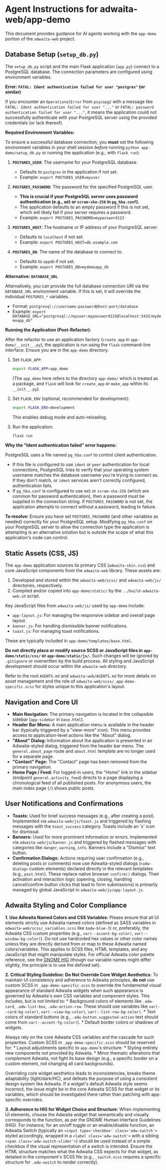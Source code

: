 # Agent Instructions for adwaita-web/app-demo

This document provides guidance for AI agents working with the `app-demo` portion of the `adwaita-web` project.

## Database Setup (`setup_db.py`)

The `setup_db.py` script and the main Flask application (`app.py`) connect to a PostgreSQL database. The connection parameters are configured using environment variables.

**Error: `FATAL: Ident authentication failed for user "postgres"` (or similar)**

If you encounter an `OperationalError` from `psycopg2` with a message like `FATAL: Ident authentication failed for user "..."` or `FATAL: password authentication failed for user "..."`, it means the application could not successfully authenticate with your PostgreSQL server using the provided credentials (or lack thereof).

**Required Environment Variables:**

To ensure a successful database connection, you **must** set the following environment variables in your shell session *before* running `python app-demo/setup_db.py` or running the application (e.g., with `flask run`):

1.  **`POSTGRES_USER`**: The username for your PostgreSQL database.
    *   Defaults to `postgres` in the application if not set.
    *   Example: `export POSTGRES_USER=myuser`

2.  **`POSTGRES_PASSWORD`**: The password for the specified PostgreSQL user.
    *   **This is crucial if your PostgreSQL server uses password authentication (e.g., `md5` or `scram-sha-256` in `pg_hba.conf`).**
    *   The application defaults to an empty password if this is not set, which will likely fail if your server requires a password.
    *   Example: `export POSTGRES_PASSWORD=mypassword123`

3.  **`POSTGRES_HOST`**: The hostname or IP address of your PostgreSQL server.
    *   Defaults to `localhost` if not set.
    *   Example: `export POSTGRES_HOST=db.example.com`

4.  **`POSTGRES_DB`**: The name of the database to connect to.
    *   Defaults to `appdb` if not set.
    *   Example: `export POSTGRES_DB=mydemoapp_db`

**Alternative: `DATABASE_URL`**

Alternatively, you can provide the full database connection URI via the `DATABASE_URL` environment variable. If this is set, it will override the individual `POSTGRES_*` variables.

*   Format: `postgresql://username:password@host:port/database`
*   Example: `export DATABASE_URL="postgresql://myuser:mypassword123@localhost:5432/mydemoapp_db"`

**Running the Application (Post-Refactor):**

After the refactor to use an application factory (`create_app` in `app-demo/__init__.py`), the application is run using the `flask` command-line interface. Ensure you are in the `app-demo` directory.

1.  Set `FLASK_APP`:
    ```bash
    export FLASK_APP=app_demo
    ```
    (The `app_demo` here refers to the directory `app-demo/` which is treated as a package, and `flask` will look for `create_app` or `make_app` within its `__init__.py`).

2.  Set `FLASK_ENV` (optional, recommended for development):
    ```bash
    export FLASK_ENV=development
    ```
    This enables debug mode and auto-reloading.

3.  Run the application:
    ```bash
    flask run
    ```

**Why the "Ident authentication failed" error happens:**

PostgreSQL uses a file named `pg_hba.conf` to control client authentication.
*   If this file is configured to use `ident` or `peer` authentication for local connections, PostgreSQL tries to verify that your operating system username matches the database username you're trying to connect as. If they don't match, or `ident` services aren't correctly configured, authentication fails.
*   If `pg_hba.conf` is configured to use `md5` or `scram-sha-256` (which are common for password authentication), then a password must be supplied in the connection string. If `POSTGRES_PASSWORD` is not set, the application attempts to connect without a password, leading to failure.

**To resolve:** Ensure you have set `POSTGRES_PASSWORD` (and other variables as needed) correctly for your PostgreSQL setup. Modifying `pg_hba.conf` on your PostgreSQL server to allow the connection type the application is attempting is an alternative solution but is outside the scope of what this application's code can control.

## Static Assets (CSS, JS)

The `app-demo` application sources its primary CSS (`adwaita-skin.css`) and core JavaScript components from the `adwaita-web` library. These assets are:
1.  Developed and stored within the `adwaita-web/scss/` and `adwaita-web/js/` directories, respectively.
2.  Compiled and/or copied into `app-demo/static/` by the `../build-adwaita-web.sh` script.

Key JavaScript files from `adwaita-web/js/` used by `app-demo` include:
*   `app-layout.js`: For managing the responsive sidebar and overall page layout.
*   `banner.js`: For handling dismissible banner notifications.
*   `toast.js`: For managing toast notifications.

These are typically included in `app-demo/templates/base.html`.

**Do not directly place or modify source SCSS or JavaScript files in `app-demo/static/css/` or `app-demo/static/js/`.** Such changes will be ignored by `.gitignore` or overwritten by the build process. All styling and JavaScript development should occur within the `adwaita-web` directory.

Refer to the root `AGENTS.md` and `adwaita-web/AGENTS.md` for more details on asset management and the role of `adwaita-web/scss/_app-demo-specific.scss` for styles unique to this application's layout.

## Navigation and Core UI

*   **Main Navigation:** The primary navigation is located in the collapsible sidebar (`app-sidebar` in `base.html`).
*   **Header Bar Menu:** A main application menu is available in the header bar (typically triggered by a "view-more" icon). This menu provides access to application-level actions like the "About" dialog.
*   **"About" Dialog:** Information about the application is presented in an Adwaita-styled dialog, triggered from the header bar menu. The `general.about_page` route and `about.html` template are no longer used for a separate page.
*   **"Contact" Page:** The "Contact" page has been removed from the primary navigation.
*   **Home Page / Feed:** For logged-in users, the "Home" link in the sidebar (endpoint `general.activity_feed`) directs to a page displaying a chronological feed of all published posts. For anonymous users, the main index page (`/`) shows public posts.

## User Notifications and Confirmations

*   **Toasts:** Used for brief success messages (e.g., after creating a post). Implemented via `adwaita-web/js/toast.js` and triggered by flashing messages with the `toast_success` category. Toasts include an 'x' icon for dismissal.
*   **Banners:** Used for more prominent information or errors. Implemented via `adwaita-web/js/banner.js` and triggered by flashed messages with categories like `danger`, `warning`, `info`. Banners include a "Dismiss" text button.
*   **Confirmation Dialogs:** Actions requiring user confirmation (e.g., deleting posts or comments) now use Adwaita-styled dialogs (`<adw-dialog>` custom elements) declared directly in the relevant templates (e.g., `post.html`). These replace native browser `confirm()` dialogs. Their activation and interaction logic (opening, closing, handling cancel/confirm button clicks that lead to form submissions) is primarily managed by global JavaScript in `adwaita-web/js/app-layout.js`.

## Adwaita Styling and Color Compliance

**1. Use Adwaita Named Colors and CSS Variables:**
Please ensure that all UI elements strictly use Adwaita named colors (defined as SASS variables in `adwaita-web/scss/_variables.scss` like `$adw-blue-3`) or, preferably, the Adwaita CSS custom properties (e.g., `var(--accent-bg-color)`, `var(--window-bg-color)`). Do not use hardcoded hex values or other color names unless they are directly derived from or map to these Adwaita named colors/variables. This applies to SCSS files, HTML templates, and any JavaScript that might manipulate styles. For official Adwaita color palette reference, see the [GNOME HIG](https://developer.gnome.org/hig/reference/palette.html) (though our variable names might differ slightly, the principle is to use the defined set).

**2. Critical Styling Guideline: Do Not Override Core Widget Aesthetics:**
To maintain UI consistency and adherence to Adwaita principles, **do not** use custom SCSS in `_app-demo-specific.scss` to override the fundamental visual appearance of standard Adwaita widgets when such appearance is governed by Adwaita's own CSS variables and component styles. This includes, but is not limited to:
    *   Background colors of elements like `.adw-card`, `.adw-list-box`, `.adw-action-row`. These should use variables like `var(--card-bg-color)`, `var(--view-bg-color)`, `var(--list-row-bg-color)`.
    *   Text colors of standard buttons (e.g., `.adw-button.suggested-action` text should come from `var(--accent-fg-color)`).
    *   Default border colors or shadows of widgets.

Always rely on the core Adwaita CSS variables and the cascade for such properties. Custom SCSS in `_app-demo-specific.scss` should be reserved for:
    *   Layout adjustments specific to `app-demo`'s structure.
    *   Styling entirely new components not provided by Adwaita.
    *   Minor thematic alterations that *complement* Adwaita, not fight its base design (e.g., a specific border on a custom element, not changing all card backgrounds).

Overriding core widget aesthetics leads to inconsistencies, breaks theme adaptability (light/dark/HC), and defeats the purpose of using a consistent design system like Adwaita. If a widget's default Adwaita style seems incorrect, the issue might be in the core Adwaita SCSS for that widget or its variables, which should be investigated there rather than patching with app-specific overrides.

**3. Adherence to HIG for Widget Choice and Structure:**
When implementing UI elements, choose the Adwaita widget that semantically and visually corresponds to the function, as per the GNOME Human Interface Guidelines (HIG). For instance, for an on/off toggle or an enable/disable function, an Adwaita Switch (typically an `<input type='checkbox' class='adw-switch'>` styled accordingly, wrapped in a `<label class='adw-switch'>` with a sibling `<span class='adw-switch-slider'>`) should be used instead of a simple checkbox if the visual representation of a switch is intended. Ensure the HTML structure matches what the Adwaita CSS expects for that widget, as detailed in the component's SCSS file (e.g., `_switch.scss` requires a specific structure for `.adw-switch` to render correctly).
